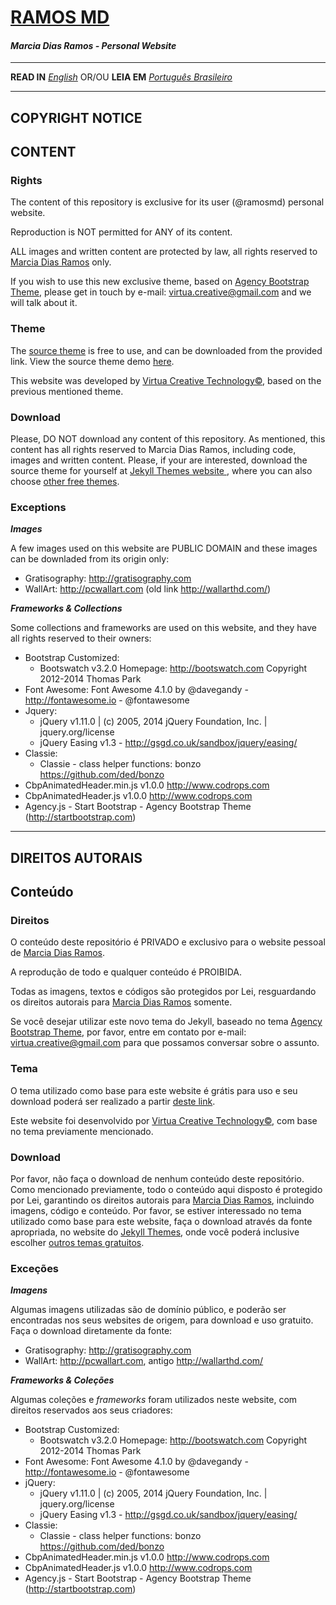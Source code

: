# [RAMOS MD](http://ramosmd.github.io)

#### _Marcia Dias Ramos - Personal Website_

_______

**READ IN** _[English](#copyright-notice)_ OR/OU **LEIA EM** _[Português Brasileiro](#direitos-autorais)_

------------

## COPYRIGHT NOTICE

## CONTENT

### Rights

The content of this repository is exclusive for its user (@ramosmd) personal website.

Reproduction is NOT permitted for ANY of its content.

ALL images and written content are protected by law, all rights reserved to [Marcia Dias Ramos](@ramosmd) only.

If you wish to use this new exclusive theme, based on [Agency Bootstrap Theme](http://jekyllthemes.org/themes/agency/), please get in touch by e-mail: virtua.creative@gmail.com and we will talk about it.

### Theme

The [source theme](http://jekyllthemes.org/themes/agency/) is free to use, and can be downloaded from the provided link. View the source theme demo [here](https://y7kim.github.io/agency-jekyll-theme).

This website was developed by [Virtua Creative Technology&copy;](http://www.virtuacreative.com.br), based on the previous mentioned theme.

### Download

Please, DO NOT download any content of this repository. As mentioned, this content has all rights reserved to Marcia Dias Ramos, including code, images and written content. Please, if your are interested, download the source theme for yourself at [Jekyll Themes website ](http://jekyllthemes.org/themes/agency/), where you can also choose [other free themes](http://jekyllthemes.org/).

### Exceptions

_**Images**_

A few images used on this website are PUBLIC DOMAIN and these images can be downladed from its origin only:
- Gratisography: http://gratisography.com 
- WallArt: http://pcwallart.com (old link http://wallarthd.com/)

_**Frameworks & Collections**_

Some collections and frameworks are used on this website, and they have all rights reserved to their owners:

- Bootstrap Customized:
	- Bootswatch v3.2.0 Homepage: http://bootswatch.com Copyright 2012-2014 Thomas Park
- Font Awesome: Font Awesome 4.1.0 by @davegandy - http://fontawesome.io - @fontawesome
- Jquery:
	- jQuery v1.11.0 | (c) 2005, 2014 jQuery Foundation, Inc. | jquery.org/license
	- jQuery Easing v1.3 - http://gsgd.co.uk/sandbox/jquery/easing/
- Classie:
	- Classie - class helper functions: bonzo https://github.com/ded/bonzo
- CbpAnimatedHeader.min.js v1.0.0 http://www.codrops.com
- CbpAnimatedHeader.js v1.0.0 http://www.codrops.com
- Agency.js - Start Bootstrap - Agency Bootstrap Theme (http://startbootstrap.com)

__________________________________

## DIREITOS AUTORAIS

## Conteúdo

### Direitos

O conteúdo deste repositório é PRIVADO e exclusivo para o website pessoal de [Marcia Dias Ramos](@ramosmd).

A reprodução de todo e qualquer conteúdo é PROIBIDA.

Todas as imagens, textos e códigos são protegidos por Lei, resguardando os direitos autorais para [Marcia Dias Ramos](@ramosmd) somente.

Se você desejar utilizar este novo tema do Jekyll, baseado no tema [Agency Bootstrap Theme](http://jekyllthemes.org/themes/agency/), por favor, entre em contato por e-mail: virtua.creative@gmail.com para que possamos conversar sobre o assunto.

### Tema

O tema utilizado como base para este website é grátis para uso e seu download poderá ser realizado a partir [deste link](http://jekyllthemes.org/themes/agency/).

Este website foi desenvolvido por [Virtua Creative Technology&copy;](http://www.virtuacreative.com.br), com base no tema previamente mencionado.

### Download

Por favor, não faça o download de nenhum conteúdo deste repositório. Como mencionado previamente, todo o conteúdo aqui disposto é protegido por Lei, garantindo os direitos autorais para [Marcia Dias Ramos](@ramosmd), incluindo imagens, código e conteúdo. Por favor, se estiver interessado no tema utilizado como base para este website, faça o download através da fonte apropriada, no website do [Jekyll Themes](http://jekyllthemes.org/themes/agency/), onde você poderá inclusive escolher [outros temas gratuitos](http://jekyllthemes.org/).

### Exceções

_**Imagens**_

Algumas imagens utilizadas são de domínio público, e poderão ser encontradas nos seus websites de origem, para download e uso gratuito. Faça o download diretamente da fonte:

- Gratisography: http://gratisography.com 
- WallArt: http://pcwallart.com, antigo http://wallarthd.com/ 

_**Frameworks & Coleções**_

Algumas coleções e _frameworks_ foram utilizados neste website, com direitos reservados aos seus criadores:

- Bootstrap Customized:
	- Bootswatch v3.2.0 Homepage: http://bootswatch.com Copyright 2012-2014 Thomas Park
- Font Awesome: Font Awesome 4.1.0 by @davegandy - http://fontawesome.io - @fontawesome
- jQuery:
	- jQuery v1.11.0 | (c) 2005, 2014 jQuery Foundation, Inc. | jquery.org/license
	- jQuery Easing v1.3 - http://gsgd.co.uk/sandbox/jquery/easing/
- Classie:
	- Classie - class helper functions: bonzo https://github.com/ded/bonzo
- CbpAnimatedHeader.min.js v1.0.0 http://www.codrops.com
- CbpAnimatedHeader.js v1.0.0 http://www.codrops.com
- Agency.js - Start Bootstrap - Agency Bootstrap Theme (http://startbootstrap.com)
